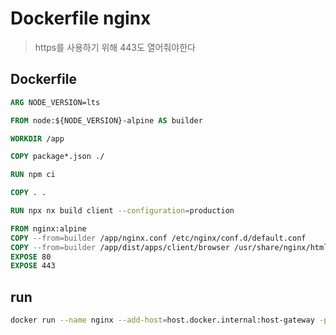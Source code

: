 # Dockerfile nginx

> https를 사용하기 위해 443도 열어줘야한다

## Dockerfile

```Dockerfile
ARG NODE_VERSION=lts

FROM node:${NODE_VERSION}-alpine AS builder

WORKDIR /app

COPY package*.json ./

RUN npm ci

COPY . .

RUN npx nx build client --configuration=production

FROM nginx:alpine
COPY --from=builder /app/nginx.conf /etc/nginx/conf.d/default.conf
COPY --from=builder /app/dist/apps/client/browser /usr/share/nginx/html
EXPOSE 80
EXPOSE 443
```

## run

```sh
docker run --name nginx --add-host=host.docker.internal:host-gateway -p 80:80 -p 443:443 -d nginx
```
